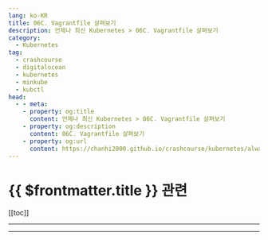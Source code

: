 ```yaml
---
lang: ko-KR
title: 06C. Vagrantfile 살펴보기
description: 언제나 최신 Kubernetes > 06C. Vagrantfile 살펴보기
category:
  - Kubernetes
tag:
  - crashcourse
  - digitalocean
  - kubernetes
  - minkube
  - kubctl
head:
  - - meta:
    - property: og:title
      content: 언제나 최신 Kubernetes > 06C. Vagrantfile 살펴보기
    - property: og:description
      content: 06C. Vagrantfile 살펴보기
    - property: og:url
      content: https://chanhi2000.github.io/crashcourse/kubernetes/always-up-to-date-kubernetes/06C.html
---
```


# {{ $frontmatter.title }} 관련

[[toc]]

---

---

<TagLinks />